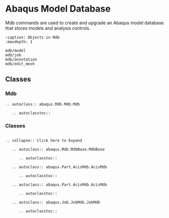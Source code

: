 # Abaqus Model Database

Mdb commands are used to create and upgrade an Abaqus model database that stores models and analysis controls.

```{toctree}
:caption: Objects in Mdb
:maxdepth: 1

mdb/model
mdb/job
mdb/annotation
mdb/edit_mesh
```

## Classes

### Mdb

```{eval-rst}
.. autoclass:: abaqus.Mdb.Mdb.Mdb

   .. autoclasstoc::
```

### Classes

```{eval-rst}

.. collapse:: Click here to Expand

   .. autoclass:: abaqus.Mdb.MdbBase.MdbBase

      .. autoclasstoc::

   .. autoclass:: abaqus.Part.AcisMdb.AcisMdb

      .. autoclasstoc::

   .. autoclass:: abaqus.Part.AcisMdb.AcisMdb

      .. autoclasstoc::

   .. autoclass:: abaqus.Job.JobMdb.JobMdb

      .. autoclasstoc::
```
